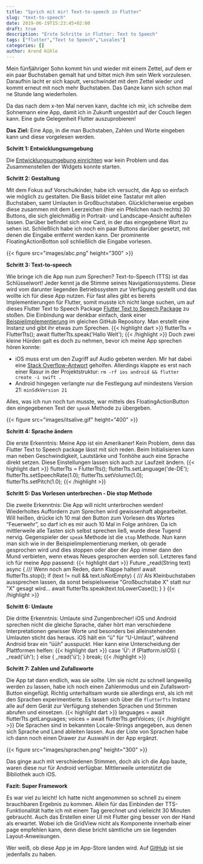 ```yaml
---
title: "Sprich mit mir! Text-to-speech in Flutter"
slug: "text-to-speech" 
date: 2019-06-19T15:23:45+02:00
draft: true
description: "Erste Schritte in Flutter: Text to Speech"
tags: ["flutter","Text to Speech","Locales"]
categories: []
author: Arend Kühle
---
```



<!-----
Original Google Doc Post: https://docs.google.com/document/d/1OjxAZMuLMjv2BL6us0d3f1Agw74eFTCfloPtgQ-010Y/edit?usp=sharing
----->

Mein fünfjähriger Sohn kommt hin und wieder mit einem Zettel, auf dem er ein paar Buchstaben gemalt hat und bittet mich ihm sein Werk vorzulesen. Daraufhin lacht er sich kaputt, verschwindet mit dem Zettel wieder und kommt erneut mit noch mehr Buchstaben. Das Ganze kann sich schon mal ne Stunde lang wiederholen.

Da das nach dem x-ten Mal nerven kann, dachte ich mir, ich schreibe dem Sohnemann eine App, damit ich in Zukunft ungestört auf der Couch liegen kann. Eine gute Gelegenheit Flutter auszuprobieren!

**Das Ziel:** Eine App, in die man Buchstaben, Zahlen und Worte eingeben kann und diese vorgelesen werden.

**Schritt 1: Entwicklungsumgebung**

Die [Entwicklungsumgebung einrichten](https://flutter.de/artikel/flutter-entwicklungsumgebung-einrichten/ "Entwicklungsumgebung einrichten") war kein Problem und das Zusammenstellen der Widgets konnte starten.

**Schritt 2: Gestaltung**

Mit dem Fokus auf Vorschulkinder, habe ich versucht, die App so einfach wie möglich zu gestalten. Die Basis bildet eine Tastatur mit allen Buchstaben, samt Umlauten in Großbuchstaben. Glücklicherweise ergeben diese zusammen mit dem Leerzeichen (hier ein Pfeilchen nach rechts) 30 Buttons, die sich gleichmäßig in Portrait- und Landscape-Ansicht aufteilen lassen. Darüber befindet sich eine Card, in der das eingegebene Wort zu sehen ist. Schließlich habe ich noch ein paar Buttons darüber gesetzt, mit denen die Eingabe entfernt werden kann. Der prominente FloatingActionBotton soll schließlich die Eingabe vorlesen.

{{< figure src="images/abc.png" height="300" >}}

**Schritt 3: Text-to-speech**

Wie bringe ich die App nun zum Sprechen? Text-to-Speech (TTS) ist das Schlüsselwort! Jeder kennt ja die Stimme seines Navigationssystems. Diese wird vom darunter liegenden Betriebssystem zur Verfügung gestellt und das wollte ich für diese App nutzen. 
Für fast alles gibt es bereits Implementierungen für Flutter, somit musste ich nicht lange suchen, um auf dieses Flutter Text to Speech Package [Flutter Text to Speech Package](https://github.com/dlutton/flutter_tts "Flutter Text to Speech Package") zu stoßen.
Die Einbindung war denkbar einfach, dank einer [Beispielimplementierung](https://github.com/dlutton/flutter_tts/blob/master/example/lib/main.dart "Beispielimplementierung") im gleichen GitHub Repository. Man erstellt eine Instanz und gibt ihr etwas zum Sprechen. 
{{< highlight dart >}}
flutterTts = FlutterTts();
await flutterTts.speak('Hallo Welt');
{{< /highlight >}}
Doch zwei kleine Hürden galt es doch zu nehmen, bevor ich meine App sprechen hören konnte:

*   iOS muss erst um den Zugriff auf Audio gebeten werden. Mir hat dabei eine [Stack Overflow-Antwort](https://stackoverflow.com/questions/50458556/flutter-swift-version-must-be-set-to-a-supported-value/52194702#52194702 "Stack Overflow-Antwort") geholfen. Allerdings klappte es erst nach einer Rasur in der Projektstruktur: 
`rm -rf ios android && flutter create -i swift .`
*   Android hingegen verlangte nur die Festlegung auf mindestens Version 21: `minSdkVersion 21`

Alles, was ich nun noch tun musste, war mittels des FloatingActionButton den eingegebenen Text der `speak` Methode zu übergeben.

{{< figure src="images/itsalive.gif" height="400" >}}

**Schritt 4: Sprache ändern** 

Die erste Erkenntnis: Meine App ist ein Amerikaner!
Kein Problem, denn das Flutter Text to Speech package lässt mit sich reden. Beim Initialisieren kann man neben Geschwindigkeit, Lautstärke und Tonhöhe auch eine Sprache direkt setzen. Diese Einstellungen lassen sich auch zur Laufzeit ändern.
{{< highlight dart >}}
flutterTts = FlutterTts();
flutterTts.setLanguage('de-DE');
flutterTts.setSpeechRate(1.0);
flutterTts.setVolume(1.0);
flutterTts.setPitch(1.0);
{{< /highlight >}}

**Schritt 5: Das Vorlesen unterbrechen - Die stop Methode** 

Die zweite Erkenntnis: Die App will nicht unterbrochen werden! 
Wiederholtes Auffordern zum Sprechen wird gewissenhaft abgearbeitet. Will heißen, drücke ich 10 mal den Button zum Vorlesen des Wortes “Feuerwehr”, so darf ich es mir auch 10 Mal in Folge anhören. Da ich mittlerweile alle Tasten sich selbst sprechen ließ, wurde diese Tugend nervig.
Gegenspieler der `speak` Methode ist die `stop` Methode. Nun kann man sich wie in der Beispielimplementierung merken, ob gerade gesprochen wird und dies stoppen oder aber der App immer dann den Mund verbieten, wenn etwas Neues gesprochen werden soll. Letzteres fand ich für meine App passend:
{{< highlight dart >}}
Future _read(String text) async {
 /// Wenn noch am Reden, dann Klappe halten!
 await flutterTts.stop();
 if (text != null && text.isNotEmpty) {
   /// Als Kleinbuchstaben aussprechen lassen, da sonst beispielsweise "Großbuchstabe X" statt nur "X" gesagt wird...
   await flutterTts.speak(text.toLowerCase());
 }
}
{{< /highlight >}}

**Schritt 6: Umlaute** 

Die dritte Erkenntnis: Umlaute sind Zungenbrecher!
iOS und Android sprechen nicht die gleiche Sprache, daher hört man verschiedene Interpretationen gewisser Worte und besonders bei alleinstehenden Umlauten sticht das heraus. iOS hält ein “ü” für “U-Umlaut”, während Android brav ein “üüh” ausspuckt. Hier kann eine Unterscheidung der Plattformen helfen:
{{< highlight dart >}}
case 'Ü':
 if (Platform.isIOS) {
   _read('üh');
 } else {
   _read('ü');
 }
 break;
 {{< /highlight >}}

**Schritt 7: Zahlen und Zufallsworte**

Die App tat dann endlich, was sie sollte. Um sie nicht zu schnell langweilig werden zu lassen, habe ich noch einen Zahlenmodus und ein Zufallswort-Button eingefügt. Richtig unterhaltsam wurde sie allerdings erst, als ich mit den Sprachen experimentierte.
Es lassen sich über die `flutterTts` Instanz alle auf dem Gerät zur Verfügung stehenden Sprachen und Stimmen abrufen und einsetzen.
{{< highlight dart >}}
languages = await flutterTts.getLanguages;
voices = await flutterTts.getVoices;
{{< /highlight >}}
Die Sprachen sind in bekannten Locale-Strings angegeben, aus denen sich Sprache und Land ableiten lassen. Aus der Liste von Sprachen habe ich dann noch einen Drawer zur Auswahl in der App ergänzt.

{{< figure src="images/sprachen.png" height="300" >}}

Das ginge auch mit verschiedenen Stimmen, doch als ich die App baute, waren diese nur für Android verfügbar. Mittlerweile unterstützt die Bibliothek auch iOS.

**Fazit: Super Framework**

Es war viel zu leicht! Ich hatte nicht angenommen so schnell zu einem brauchbaren Ergebnis zu kommen. Allein für das Einbinden der TTS-Funktionalität hatte ich mit einem Tag gerechnet und vielleicht 30 Minuten gebraucht. Auch das Erstellen einer UI mit Flutter ging besser von der Hand als erwartet. Wobei ich die GridView nicht als Komponente innerhalb einer page empfehlen kann, denn diese bricht sämtliche um sie liegenden Layout-Anweisungen.

Wer weiß, ob diese App je im App-Store landen wird. Auf [GitHub](https://github.com/coodoo-io/fluttabc "GitHub") ist sie jedenfalls zu haben.



<!-- Docs to Markdown version 1.0β17 -->
